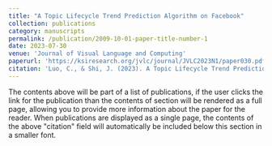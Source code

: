 ```yaml
---
title: "A Topic Lifecycle Trend Prediction Algorithm on Facebook"
collection: publications
category: manuscripts
permalink: /publication/2009-10-01-paper-title-number-1
date: 2023-07-30
venue: 'Journal of Visual Language and Computing'
paperurl: 'https://ksiresearch.org/jvlc/journal/JVLC2023N1/paper030.pdf'
citation: 'Luo, C., & Shi, J. (2023). A Topic Lifecycle Trend Prediction Algorithm on Facebook. J. Vis. Lang. Comput., 2023(1), 33-40.'
---
```

The contents above will be part of a list of publications, if the user clicks the link for the publication than the contents of section will be rendered as a full page, allowing you to provide more information about the paper for the reader. When publications are displayed as a single page, the contents of the above "citation" field will automatically be included below this section in a smaller font.
